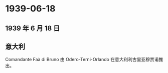 # 1939-06-18

## 1939 年 6 月 18 日

## 意大利

Comandante Faà di Bruno 由 Odero-Terni-Orlando
在意大利利古里亚穆贾诺推出。

